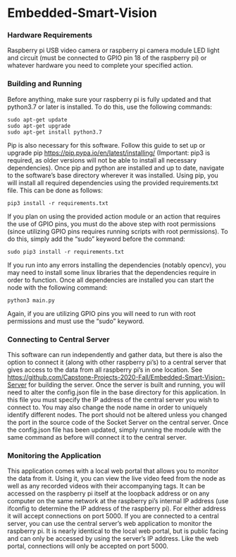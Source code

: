 # Embedded-Smart-Vision
### Hardware Requirements
Raspberry pi
USB video camera or raspberry pi camera module
LED light and circuit (must be connected to GPIO pin 18 of the raspberry pi) or whatever hardware you need to complete your specified action.

### Building and Running
Before anything, make sure your raspberry pi is fully updated and that python3.7 or later is installed. To do this, use the following commands:

    sudo apt-get update
    sudo apt-get upgrade
    sudo apt-get install python3.7

Pip is also necessary for this software. Follow this guide to set up or upgrade pip https://pip.pypa.io/en/latest/installing/ (Important: pip3 is required, as older versions will not be able to install all necessary dependencies). Once pip and python are installed and up to date, navigate to the software’s base directory wherever it was installed. Using pip, you will install all required dependencies using the provided requirements.txt file. This can be done as follows:

    pip3 install -r requirements.txt

If you plan on using the provided action module or an action that requires the use of GPIO pins, you must do the above step with root permissions (since utilizing GPIO pins requires running scripts with root permissions). To do this, simply add the “sudo” keyword before the command:

    sudo pip3 install -r requirements.txt

If you run into any errors installing the dependencies (notably opencv), you may need to install some linux libraries that the dependencies require in order to function. Once all dependencies are installed you can start the node with the following command:

    python3 main.py

Again, if you are utilizing GPIO pins you will need to run with root permissions and must use the “sudo” keyword.

### Connecting to Central Server
This software can run independently and gather data, but there is also the option to connect it (along with other raspberry pi’s) to a central server that gives access to the data from all raspberry pi’s in one location. See https://github.com/Capstone-Projects-2020-Fall/Embedded-Smart-Vision-Server for building the server. Once the server is built and running, you will need to alter the config.json file in the base directory for this application. In this file you must specify the IP address of the central server you wish to connect to. You may also change the node name in order to uniquely identify different nodes. The port should not be altered unless you changed the port in the source code of the Socket Server on the central server. Once the config.json file has been updated, simply running the module with the same command as before will connect it to the central server.

### Monitoring the Application
This application comes with a local web portal that allows you to monitor the data from it. Using it, you can view the live video feed from the node as well as any recorded videos with their accompanying tags. It can be accessed on the raspberry pi itself at the loopback address or on any computer on the same network at the raspberry pi’s internal IP address (use ifconfig to determine the IP address of the raspberry pi). For either address it will accept connections on port 5000. If you are connected to a central server, you can use the central server’s web application to monitor the raspberry pi. It is nearly identical to the local web portal, but is public facing and can only be accessed by using the server’s IP address. Like the web portal, connections will only be accepted on port 5000.
